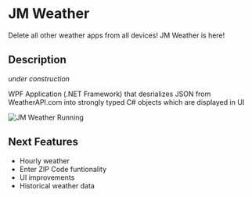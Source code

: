 # JM Weather
Delete all other weather apps from all devices! JM Weather is here!

## Description
*under construction*

WPF Application (.NET Framework) that desrializes JSON from WeatherAPI.com into strongly typed C# objects which are displayed in UI


![JM Weather Running](https://media.giphy.com/media/yakRAMIMJldgyNBnVj/giphy.gif)

## Next Features
- Hourly weather
- Enter ZIP Code funtionality
- UI improvements
- Historical weather data
